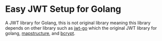 # Easy JWT Setup for Golang

A JWT library for Golang, this is not original library meaning this library depends on other library such as [jwt-go](https://github.com/dgrijalva/jwt-go) which the original JWT library for golang, [mapstructure](github.com/mitchellh/mapstructure), and [bcrypt](golang.org/x/crypto/bcrypt).